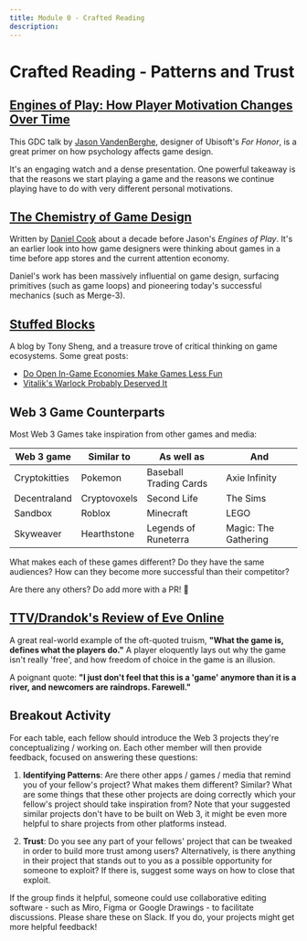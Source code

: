 ```yaml
---
title: Module 0 - Crafted Reading
description:
---
```


# Crafted Reading - Patterns and Trust

## <a href="https://www.gdcvault.com/play/1023329/Engines-of-Play-How-Player" target="_blank" rel="noopener noreferrer">Engines of Play: How Player Motivation Changes Over Time</a>

This GDC talk by <a href="https://twitter.com/the_darklorde" target="_blank" rel="noopener noreferrer">Jason VandenBerghe</a>, designer of Ubisoft's _For Honor_, is a great primer on how psychology affects game design. 

It's an engaging watch and a dense presentation. One powerful takeaway is that the reasons we start playing a game and the reasons we continue playing have to do with very different personal motivations.

## <a href="https://www.gamasutra.com/view/feature/129948/the_chemistry_of_game_design.php?page=1" target="_blank" rel="noopener noreferrer">The Chemistry of Game Design</a>

Written by <a href="https://twitter.com/danctheduck" target="_blank" rel="noopener noreferrer">Daniel Cook</a> about a decade before Jason's _Engines of Play_. It's an earlier look into how game designers were thinking about games in a time before app stores and the current attention economy. 

Daniel's work has been massively influential on game design, surfacing primitives (such as game loops) and pioneering today's successful mechanics (such as Merge-3).

## <a href="https://tonysheng.substack.com/" target="_blank" rel="noopener noreferrer">Stuffed Blocks</a>

A blog by Tony Sheng, and a treasure trove of critical thinking on game ecosystems. Some great posts: 

* <a href="https://tonysheng.substack.com/p/game-economies" target="_blank" rel="noopener noreferrer">Do Open In-Game Economies Make Games Less Fun</a>
* <a href="https://tonysheng.substack.com/p/vitaliks-warlock-probably-deserved" target="_blank" rel="noopener noreferrer">Vitalik's Warlock Probably Deserved It</a>

## Web 3 Game Counterparts

Most Web 3 Games take inspiration from other games and media:

Web 3 game | Similar to  | As well as | And |
----- | --------        | -------      |  ----- |
Cryptokitties | Pokemon | Baseball Trading Cards | Axie Infinity
Decentraland | Cryptovoxels | Second Life | The Sims
Sandbox | Roblox | Minecraft | LEGO
Skyweaver | Hearthstone | Legends of Runeterra | Magic: The Gathering

What makes each of these games different? Do they have the same audiences? How can they become more successful than their competitor?

Are there any others? Do add more with a PR! 📝

## <a href="https://steamcommunity.com/profiles/76561198024087514/recommended/8500/" target="_blank" rel="noopener noreferrer">TTV/Drandok's Review of Eve Online</a>

A great real-world example of the oft-quoted truism, **"What the game is, defines what the players do."** A player eloquently lays out why the game isn't really 'free', and how freedom of choice in the game is an illusion.

A poignant quote: **"I just don't feel that this is a 'game' anymore than it is a river, and newcomers are raindrops. Farewell."**

## Breakout Activity

For each table, each fellow should introduce the Web 3 projects they're conceptualizing / working on. Each other member will then provide feedback, focused on answering these questions: 

1. **Identifying Patterns**: Are there other apps / games / media that remind you of your fellow's project? What makes them different? Similar? What are some things that these other projects are doing correctly which your fellow's project should take inspiration from? Note that your suggested similar projects don't have to be built on Web 3, it might be even more helpful to share projects from other platforms instead.

2. **Trust**: Do you see any part of your fellows' project that can be tweaked in order to build more trust among users? Alternatively, is there anything in their project that stands out to you as a possible opportunity for someone to exploit? If there is, suggest some ways on how to close that exploit.

If the group finds it helpful, someone could use collaborative editing software - such as Miro, Figma or Google Drawings - to facilitate discussions. Please share these on Slack. If you do, your projects might get more helpful feedback!